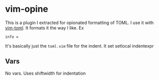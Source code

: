 # vim-opine

This is a plugin I extracted for opionated formatting of TOML. I use it with [vim-toml](https://github.com/cespare/vim-toml). It formats it the way I like. Ex
```
info = 
```

It's basically just the `toml.vim` file for the indent. It set setlocal indentexpr


## Vars
No vars. Uses shiftwidth for indentation
